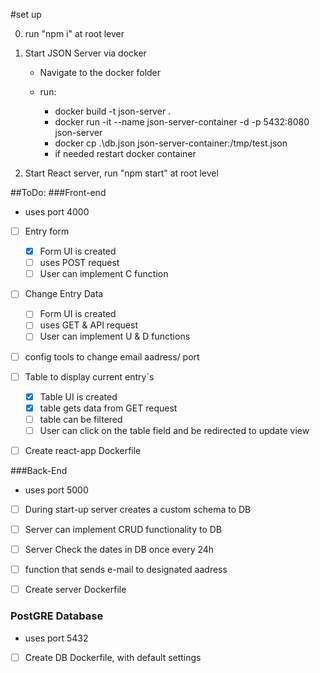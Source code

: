 #set up

0. run "npm i" at root lever

1. Start JSON Server via docker

   - Navigate to the docker folder

   - run:
     - docker build -t json-server .
     - docker run -it --name json-server-container -d -p 5432:8080 json-server
     - docker cp .\db.json json-server-container:/tmp/test.json
     - if needed restart docker container

2. Start React server, run "npm start" at root level


##ToDo:
###Front-end
- uses port 4000 
- [ ] Entry form
  - [x] Form UI is created
  - [ ] uses POST request
  - [ ] User can implement C function
- [ ] Change Entry Data
    - [ ] Form UI is created
    - [ ] uses GET & API request
    - [ ] User can implement U & D functions
- [ ] config tools to change email aadress/ port
- [ ] Table to display current entry´s 
    - [x] Table UI is created
    - [x] table gets data from GET request
    - [ ] table can be filtered
    - [ ] User can click on the table field and be redirected to update view
- [ ] Create react-app Dockerfile


###Back-End
- uses port 5000

- [ ] During start-up server creates a custom schema to DB
- [ ] Server can implement CRUD functionality to DB
- [ ] Server Check the dates in DB once every 24h
- [ ] function that sends e-mail to designated aadress
- [ ] Create server Dockerfile


### PostGRE Database
- uses port 5432
- [ ] Create DB Dockerfile, with default settings
